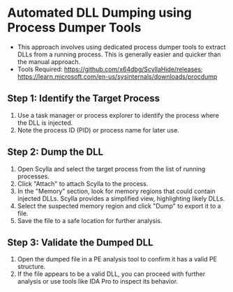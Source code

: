 # Automated DLL Dumping using Process Dumper Tools

- This approach involves using dedicated process dumper tools to extract DLLs from a running process. This is generally easier and quicker than the manual approach.
- Tools Required: https://github.com/x64dbg/ScyllaHide/releases; https://learn.microsoft.com/en-us/sysinternals/downloads/procdump

## Step 1: Identify the Target Process
1) Use a task manager or process explorer to identify the process where the DLL is injected.
2) Note the process ID (PID) or process name for later use.

## Step 2: Dump the DLL
1) Open Scylla and select the target process from the list of running processes.
2) Click "Attach" to attach Scylla to the process.
3) In the "Memory" section, look for memory regions that could contain injected DLLs. Scylla provides a simplified view, highlighting likely DLLs.
4) Select the suspected memory region and click "Dump" to export it to a file.
5) Save the file to a safe location for further analysis.

## Step 3: Validate the Dumped DLL
1) Open the dumped file in a PE analysis tool to confirm it has a valid PE structure.
2) If the file appears to be a valid DLL, you can proceed with further analysis or use tools like IDA Pro to inspect its behavior.
